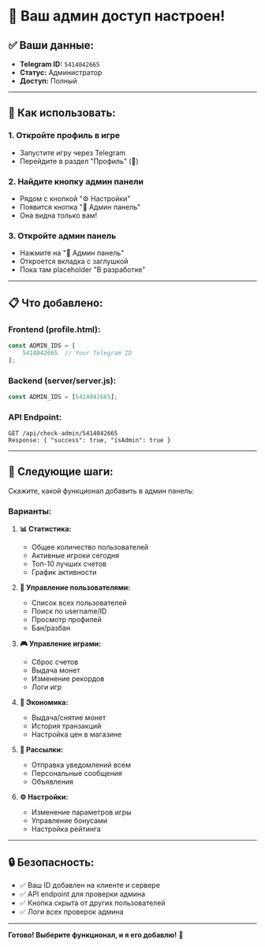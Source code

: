 # 👑 Ваш админ доступ настроен!

## ✅ Ваши данные:

- **Telegram ID:** `5414042665`
- **Статус:** Администратор
- **Доступ:** Полный

---

## 🎯 Как использовать:

### 1. Откройте профиль в игре
- Запустите игру через Telegram
- Перейдите в раздел "Профиль" (👤)

### 2. Найдите кнопку админ панели
- Рядом с кнопкой "⚙️ Настройки"
- Появится кнопка "👑 Админ панель"
- Она видна только вам!

### 3. Откройте админ панель
- Нажмите на "👑 Админ панель"
- Откроется вкладка с заглушкой
- Пока там placeholder "В разработке"

---

## 📋 Что добавлено:

### Frontend (profile.html):
```javascript
const ADMIN_IDS = [
    5414042665  // Your Telegram ID
];
```

### Backend (server/server.js):
```javascript
const ADMIN_IDS = [5414042665];
```

### API Endpoint:
```
GET /api/check-admin/5414042665
Response: { "success": true, "isAdmin": true }
```

---

## 🚀 Следующие шаги:

Скажите, какой функционал добавить в админ панель:

### Варианты:
1. **📊 Статистика:**
   - Общее количество пользователей
   - Активные игроки сегодня
   - Топ-10 лучших счетов
   - График активности

2. **👥 Управление пользователями:**
   - Список всех пользователей
   - Поиск по username/ID
   - Просмотр профилей
   - Бан/разбан

3. **🎮 Управление играми:**
   - Сброс счетов
   - Выдача монет
   - Изменение рекордов
   - Логи игр

4. **💎 Экономика:**
   - Выдача/снятие монет
   - История транзакций
   - Настройка цен в магазине

5. **📢 Рассылки:**
   - Отправка уведомлений всем
   - Персональные сообщения
   - Объявления

6. **⚙️ Настройки:**
   - Изменение параметров игры
   - Управление бонусами
   - Настройка рейтинга

---

## 🔒 Безопасность:

- ✅ Ваш ID добавлен на клиенте и сервере
- ✅ API endpoint для проверки админа
- ✅ Кнопка скрыта от других пользователей
- ✅ Логи всех проверок админа

---

**Готово! Выберите функционал, и я его добавлю!** 👑
